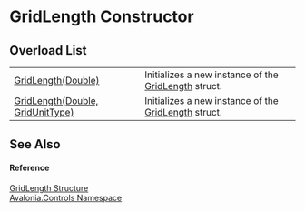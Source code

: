 # GridLength Constructor


## Overload List
<table>
<tr>
<td><a href="M_Avalonia_Controls_GridLength__ctor_1">GridLength(Double)</a></td>
<td>Initializes a new instance of the <a href="T_Avalonia_Controls_GridLength">GridLength</a> struct.</td>
</tr>
<tr>
<td><a href="M_Avalonia_Controls_GridLength__ctor">GridLength(Double, GridUnitType)</a></td>
<td>Initializes a new instance of the <a href="T_Avalonia_Controls_GridLength">GridLength</a> struct.</td>
</tr>
</table>

## See Also


#### Reference
<a href="T_Avalonia_Controls_GridLength">GridLength Structure</a>  
<a href="N_Avalonia_Controls">Avalonia.Controls Namespace</a>  
